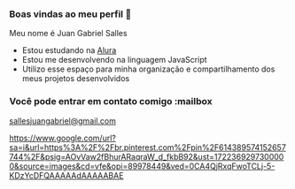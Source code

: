 ### Boas vindas ao meu perfil 💙

Meu nome é Juan Gabriel Salles

- Estou estudando na [Alura](https://www.alura.com.br)
- Estou me desenvolvendo na linguagem JavaScript
- Utilizo esse espaço para minha organização e compartilhamento dos meus projetos desenvolvidos

### Você pode entrar em contato comigo :mailbox

sallesjuangabriel@gmail.com

https://www.google.com/url?sa=i&url=https%3A%2F%2Fbr.pinterest.com%2Fpin%2F614389574152657744%2F&psig=AOvVaw2fBhurARaqraW_d_fkbB92&ust=1722369297300000&source=images&cd=vfe&opi=89978449&ved=0CA4QjRxqFwoTCLj-5-KDzYcDFQAAAAAdAAAAABAE
